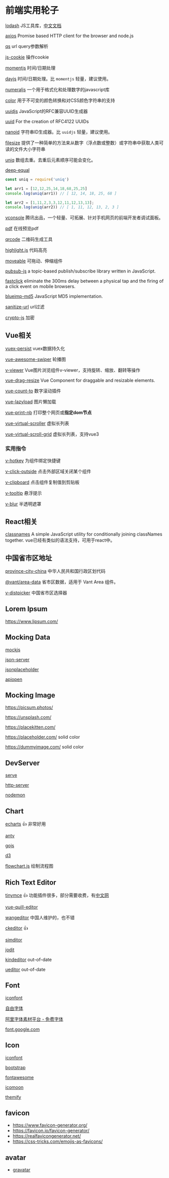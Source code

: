 # 前端实用轮子
[lodash](https://www.npmjs.com/package/lodash) JS工具库，[中文文档](https://www.lodashjs.com/)

[axios](https://www.npmjs.com/package/axios) Promise based HTTP client for the browser and node.js

[qs](https://www.npmjs.com/package/qs) url query参数解析

[js-cookie](https://www.npmjs.com/package/js-cookie)  操作cookie

[momentjs](http://momentjs.cn/) 时间/日期处理

[dayjs](https://dayjs.gitee.io/zh-CN/)  时间/日期处理。比 `momentjs` 轻量，建议使用。

[numeraljs](http://numeraljs.com/) 一个用于格式化和处理数字的javascript库

[color](https://www.npmjs.com/package/color) 用于不可变的颜色转换和对CSS颜色字符串的支持

[uuidjs](https://www.npmjs.com/package/uuidjs) JavaScript的RFC兼容UUID生成器

[uuid](https://www.npmjs.com/package/uuid) For the creation of RFC4122 UUIDs

[nanoid](https://www.npmjs.com/package/nanoid) 字符串ID生成器。比 `uuidjs` 轻量，建议使用。

[filesize](https://www.npmjs.com/package/filesize) 提供了一种简单的方法来从数字（浮点数或整数）或字符串中获取人类可读的文件大小字符串

[uniq](https://www.npmjs.com/package/uniq) 数组去重。去重后元素顺序可能会变化。

[deep-equal](https://www.npmjs.com/package/deep-equal)

```js
const uniq = require('uniq')

let arr1 = [12,12,25,14,18,68,25,25]
console.log(uniq(arr1)) // [ 12, 14, 18, 25, 68 ]

let arr2 = [1,11,2,3,3,12,11,12,13,13];
console.log(uniq(arr2)) // [ 1, 11, 12, 13, 2, 3 ]
```

[vconsole](https://www.npmjs.com/package/vconsole) 腾讯出品，一个轻量、可拓展、针对手机网页的前端开发者调试面板。

[pdf](https://github.com/mozilla/pdf.js) 在线预览pdf

[qrcode](https://www.npmjs.com/package/qrcode) 二维码生成工具

[highlight.js](https://highlightjs.org/) 代码高亮

[moveable](https://github.com/daybrush/moveable) 可拖动、伸缩组件

[pubsub-js](https://www.npmjs.com/package/pubsub-js)    a topic-based publish/subscribe library written in JavaScript.

[fastclick](https://www.npmjs.com/package/fastclick) eliminate the 300ms delay between a physical tap and the firing of a click event on mobile browsers.

[blueimp-md5](https://www.npmjs.com/package/blueimp-md5) JavaScript MD5 implementation.

[sanitize-url](https://www.npmjs.com/package/@braintree/sanitize-url) url过滤

[crypto-js](https://www.npmjs.com/package/crypto-js) 加密



## Vue相关

[vuex-persist](https://www.npmjs.com/package/vuex-persist) vuex数据持久化

[vue-awesome-swiper](https://www.npmjs.com/package/vue-awesome-swiper) 轮播图

[v-viewer](https://mirari.cc/2017/08/27/Vue%E5%9B%BE%E7%89%87%E6%B5%8F%E8%A7%88%E7%BB%84%E4%BB%B6v-viewer%EF%BC%8C%E6%94%AF%E6%8C%81%E6%97%8B%E8%BD%AC%E3%80%81%E7%BC%A9%E6%94%BE%E3%80%81%E7%BF%BB%E8%BD%AC%E7%AD%89%E6%93%8D%E4%BD%9C/)  Vue图片浏览组件v-viewer，支持旋转、缩放、翻转等操作

[vue-drag-resize](https://www.npmjs.com/package/vue-drag-resize) Vue Component for draggable and resizable elements.

[vue-count-to](https://www.npmjs.com/package/vue-count-to) 数字滚动插件

[vue-lazyload](https://www.npmjs.com/package/vue-lazyload) 图片懒加载

[vue-print-nb](https://www.npmjs.com/package/vue-print-nb) 打印整个网页或**指定dom节点**

[vue-virtual-scroller](https://www.npmjs.com/package/vue-virtual-scroller)  虚拟长列表

[vue-virtual-scroll-grid](https://www.npmjs.com/package/vue-virtual-scroll-grid) 虚拟长列表，支持vue3

### 实用指令
[v-hotkey](https://www.npmjs.com/package/v-hotkey) 为组件绑定快捷键

[v-click-outside](https://www.npmjs.com/package/v-click-outside) 点击外部区域关闭某个组件

[v-clipboard](https://www.npmjs.com/package/v-clipboard) 点击组件复制值到剪贴板

[v-tooltip](https://www.npmjs.com/package/v-tooltip)  悬浮提示

[v-blur](https://www.npmjs.com/package/v-blur) 半透明遮罩

## React相关

[classnames](https://www.npmjs.com/package/classnames)  A simple JavaScript utility for conditionally joining classNames together. vue已经有类似的语法支持，可用于react中。

## 中国省市区地址
[province-city-china](https://www.npmjs.com/package/province-city-china)  中华人民共和国行政区划代码

[@vant/area-data](https://www.npmjs.com/package/@vant/area-data) 省市区数据，适用于 Vant Area 组件。

[v-distpicker](https://www.npmjs.com/package/v-distpicker)  中国省市区选择器

## Lorem Ipsum

https://www.lipsum.com/

## Mocking Data

[mockjs](https://www.npmjs.com/package/mockjs)

[json-server](https://github.com/typicode/json-server)

[jsonplaceholder](https://jsonplaceholder.typicode.com/)

[apiopen](https://api.apiopen.top/swagger/index.html)

## Mocking Image

https://picsum.photos/

https://unsplash.com/

https://placekitten.com/

https://placeholder.com/  solid color

https://dummyimage.com/  solid color

## DevServer

[serve](https://www.npmjs.com/package/serve)

[http-server](https://www.npmjs.com/package/http-server)

[nodemon](https://www.npmjs.com/package/nodemon)

## Chart

[echarts](https://echarts.apache.org/en/index.html)  :+1: 非常好用 ​

[antv](https://antv.vision/)

[gojs](https://gojs.net/latest/index.html)

[d3](https://d3js.org/)

[flowchart.js](https://flowchart.js.org/)  绘制流程图

## Rich Text Editor

[tinymce](https://www.tiny.cloud/docs/)  :+1: 功能插件很多，部分需要收费，有[中文网](http://tinymce.ax-z.cn/) ​

[vue-quill-editor](https://github.surmon.me/vue-quill-editor/)

[wangeditor](https://www.wangeditor.com/)  中国人维护的，也不错

[ckeditor](https://ckeditor.com/)  :+1: ​

[simditor](https://simditor.tower.im/)

[jodit](https://xdsoft.net/jodit/)

[kindeditor](http://kindeditor.net/demo.php)  out-of-date

[ueditor](http://fex.baidu.com/ueditor/)  out-of-date

## Font

[iconfont](https://www.iconfont.cn/)

[自由字体](https://ziyouziti.com/)

[阿里字体素材平台 - 免费字体](https://www.taobao.com/markets/fuwu/fontmarket_freefonts)

[font.google.com](https://fonts.google.com/)

## Icon

[iconfont](https://www.iconfont.cn/)

[bootstrap](https://icons.bootcss.com/)

[fontawesome](https://fontawesome.com/)

[icomoon](https://icomoon.io/)

[themify](https://themify.me/themify-icons)

## favicon

* https://www.favicon-generator.org/
* https://favicon.io/favicon-generator/
* https://realfavicongenerator.net/
* https://css-tricks.com/emojis-as-favicons/

## avatar

* [gravatar](https://secure.gravatar.com/)
